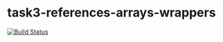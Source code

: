 # task3-references-arrays-wrappers

[![Build Status](https://travis-ci.com/itmo-java-basics-2020/task-3-string-spring-swing-IvanSomkin.svg?branch=master)](https://travis-ci.com/itmo-java-basics-2020/task3-string-spring-swing-IvanSomkin)
